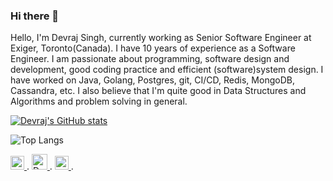 ### Hi there 👋

Hello, I'm Devraj Singh, currently working as Senior Software Engineer at Exiger, Toronto(Canada). I have 10 years of experience as a Software Engineer. I am passionate about programming, software design and development, good coding practice and efficient (software)system design. I have worked on Java, Golang, Postgres, git, CI/CD, Redis, MongoDB, Cassandra, etc. I also believe that I'm quite good in Data Structures and Algorithms and problem solving in general. 


[![Devraj's GitHub stats](https://github-readme-stats.vercel.app/api?username=devgit072)](https://github.com/anuraghazra/github-readme-stats)


![Top Langs](https://github-readme-stats.vercel.app/api/top-langs/?username=devgit072&langs_count=8&layout=compact)

<a href="https://www.linkedin.com/in/devraj-singh-3407a236/">
  <img alt="Devraj's Linkdein" width="22px" src="https://cdn-icons-png.flaticon.com/512/174/174857.png" />
</a>.  
<a href="https://devrajcoder.medium.com/">
  <img alt="Devraj's Medium" width="25px" src="https://cdn0.iconfinder.com/data/icons/social-media-2092/100/social-62-512.png" />
</a>.  
<a href="https://twitter.com/dev072">
  <img alt="Devraj's Twitter" width="22px" src="https://cdn-icons-png.flaticon.com/512/733/733579.png" />
</a>. 
